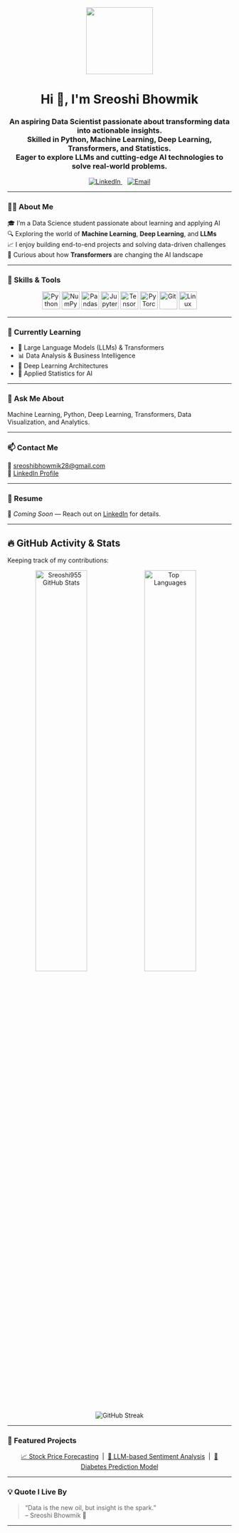 <div align="center">
  <img height="150" src="https://media.giphy.com/media/du3J3cXyzhj75IOgvA/giphy.gif" />
</div>

<h1 align="center">Hi 👋, I'm Sreoshi Bhowmik</h1>
<h3 align="center">
  An aspiring Data Scientist passionate about transforming data into actionable insights.<br>
  Skilled in Python, Machine Learning, Deep Learning, Transformers, and Statistics.<br>
  Eager to explore LLMs and cutting-edge AI technologies to solve real-world problems.
</h3>

<p align="center">
  <a href="https://www.linkedin.com/in/sreoshi-bhowmik-b04454303" target="_blank">
    <img src="https://img.shields.io/badge/LinkedIn-0077B5?style=for-the-badge&logo=linkedin&logoColor=white" alt="LinkedIn" />
  </a>
  &nbsp;&nbsp;
  <a href="mailto:sreoshibhowmik28@gmail.com">
    <img src="https://img.shields.io/badge/Gmail-D14836?style=for-the-badge&logo=gmail&logoColor=white" alt="Email" />
  </a>
</p>

---

### 🧑‍🎓 About Me

🎓 I’m a Data Science student passionate about learning and applying AI  
🔍 Exploring the world of **Machine Learning**, **Deep Learning**, and **LLMs**  
📈 I enjoy building end-to-end projects and solving data-driven challenges  
🧠 Curious about how **Transformers** are changing the AI landscape  

---

### 🔧 Skills & Tools

<p align="center">
  <img src="https://cdn.jsdelivr.net/gh/devicons/devicon/icons/python/python-original.svg" width="40" title="Python"/>
  <img src="https://cdn.jsdelivr.net/gh/devicons/devicon/icons/numpy/numpy-original.svg" width="40" title="NumPy"/>
  <img src="https://cdn.jsdelivr.net/gh/devicons/devicon/icons/pandas/pandas-original.svg" width="40" title="Pandas"/>
  <img src="https://cdn.jsdelivr.net/gh/devicons/devicon/icons/jupyter/jupyter-original.svg" width="40" title="Jupyter"/>
  <img src="https://cdn.jsdelivr.net/gh/devicons/devicon/icons/tensorflow/tensorflow-original.svg" width="40" title="TensorFlow"/>
  <img src="https://cdn.jsdelivr.net/gh/devicons/devicon/icons/pytorch/pytorch-original.svg" width="40" title="PyTorch"/>
  <img src="https://cdn.jsdelivr.net/gh/devicons/devicon/icons/git/git-original.svg" width="40" title="Git"/>
  <img src="https://cdn.jsdelivr.net/gh/devicons/devicon/icons/linux/linux-original.svg" width="40" title="Linux"/>
</p>

---

### 🌱 Currently Learning

- 🤖 Large Language Models (LLMs) & Transformers  
- 📊 Data Analysis & Business Intelligence  
- 🧪 Deep Learning Architectures  
- 🧩 Applied Statistics for AI  

---

### 💬 Ask Me About

Machine Learning, Python, Deep Learning, Transformers, Data Visualization, and Analytics.

---

### 📫 Contact Me

📧 sreoshibhowmik28@gmail.com  
🔗 [LinkedIn Profile](https://www.linkedin.com/in/sreoshi-bhowmik-b04454303)

---

### 📄 Resume

📄 *Coming Soon* — Reach out on [LinkedIn](https://www.linkedin.com/in/sreoshi-bhowmik-b04454303) for details.

---

## 🔥 GitHub Activity & Stats

Keeping track of my contributions:

<p float="left" align="center">
  <img align="left" src="https://github-readme-stats.vercel.app/api?username=Sreoshi955&show_icons=true&locale=en&hide_border=true&title_color=ffffff&text_color=ffffff&icon_color=ff0000&bg_color=1a1a1a" width="48%" alt="Sreoshi955 GitHub Stats" />
  <img align="left" src="https://github-readme-stats.vercel.app/api/top-langs?username=Sreoshi955&show_icons=true&locale=en&layout=compact&hide_border=true&title_color=ffffff&text_color=ffffff&icon_color=ff0000&bg_color=1a1a1a" width="48%" alt="Top Languages" />
</p>

<br clear="both" />

<p align="center">
  <img src="https://github-readme-streak-stats.herokuapp.com/?user=Sreoshi955&theme=dark&ring=ff0000&currstreakLabel=ffffff&currstreakNum=ffffff&sideLabels=ffffff&sideNums=ffffff&dates=ffffff&background=1a1a1a" alt="GitHub Streak" />
</p>

---

### 🚀 Featured Projects

<p align="center">
  <a href="https://github.com/sreoshi-bhowmik/stock-price-forecasting" target="_blank">📈 Stock Price Forecasting</a> &nbsp;|&nbsp;
  <a href="https://github.com/sreoshi-bhowmik/sentiment-analysis-llm" target="_blank">💬 LLM-based Sentiment Analysis</a> &nbsp;|&nbsp;
  <a href="https://github.com/sreoshi-bhowmik/diabetes-predictor" target="_blank">🧪 Diabetes Prediction Model</a>
</p>

---

### 💡 Quote I Live By

> “Data is the new oil, but insight is the spark.”  
> – Sreoshi Bhowmik 🚀

---
